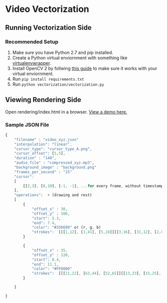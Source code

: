 # Video Vectorization

## Running Vectorization Side
### Recommended Setup
1. Make sure you have Python 2.7 and pip installed.
2. Create a Python virtual enviornment with something like [virtualenvwrapper](https://virtualenvwrapper.readthedocs.io/en/latest/).
3. Install OpenCV 2 by follwing [this guide](https://medium.com/@manuganji/installation-of-opencv-numpy-scipy-inside-a-virtualenv-bf4d82220313#.m6i6da6er) to make sure it works with your virtual enviornment.
3. Run `pip install requirements.txt`
4. Run `python vectorization/vectorization.py`

## Viewing Rendering Side
Open rendering/index.html in a browser.
[View a demo here.](https://rawgit.com/christianmemije/video-vectorization/master/rendering/index.html)

### Sample JSON File

```javascript
{
    "filename" : "video_xyz.json"
    "interpolation": "linear",
    "cursor_type": "cursor_type_A.png",
    "cursor_offset": [5,5],
    "duration" : "140",
    "audio_file" : "compressed_xyz.mp3",
    "background_image" : "background.png"
    "frames_per_second" : "15"
    "cursor":
    [
        [[3,3], [8,10], [-1, -1], ...for every frame, without timestamps
    ],
    "operations":  + (drawing and rest)
    [
        {
            "offset_x" : 30,
            "offset_y" : 100,
            "start": 5.3,
            "end": 7.4,
            "color": "#336699" or (r, g, b)
            "strokes":  [[[1,12], [1,41], [5,18]][[3,16], [31,12], [2,8]][[7,112], [151,6], [1,11]] ...]
        }

        {
            "offset_x" : 35,
            "offset_y" : 120,
            "start": 8.4,
            "end": 11.1,
            "color": "#FF0000"
            "strokes":  [[[11,22], [63,44], [52,65]][[13,23], [15,25], [1,18]] ...]
        }

    ]

}
```
